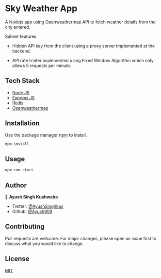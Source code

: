 # Sky Weather App

A Nodejs app using [Openweathermap](https://openweathermap.org/) API to fetch weather details from the city entered.

Salient features

- Hidden API key from the client using a proxy server implemented at the backend.

- API rate limiter implemented using Fixed Window Algorithm which only allows 5 requests per minute. 

## Tech Stack

- [Node JS](https://nodejs.org/en/)
- [Express JS](https://expressjs.com/)
- [Redis](https://redis.io/)
- [Openweathermap](https://openweathermap.org/)

## Installation

Use the package manager [npm](https://www.npmjs.com/) to install.

```bash
npm install
```

## Usage

```bash
npm run start
```
## Author

👤 **Ayush Singh Kushwaha**

- Twitter: [@AyushSinghkus](https://twitter.com/AyushSinghkus)
- Github: [@Ayush909](https://github.com/Ayush909)


## Contributing
Pull requests are welcome. For major changes, please open an issue first to discuss what you would like to change.

## License
[MIT](https://choosealicense.com/licenses/mit/)
